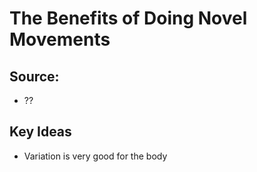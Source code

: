 # The Benefits of Doing Novel Movements

## Source:
- ??

## Key Ideas
- Variation is very good for the body